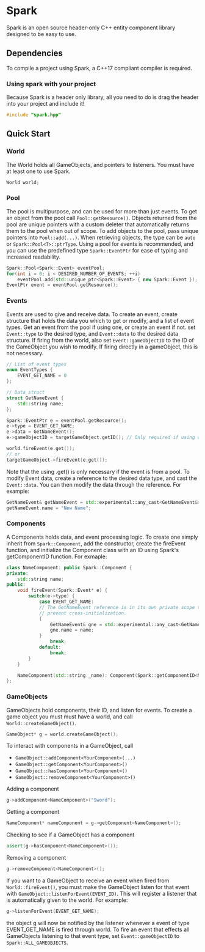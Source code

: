 # Spark

Spark is an open source header-only C++ entity component library designed to be easy to use.

## Dependencies
To compile a project using Spark, a C++17 compliant compiler is required.

### Using spark with your project
Because Spark is a header only library, all you need to do is drag the header into your project and include it!
```c++
#include "spark.hpp"
```

## Quick Start

### World
The World holds all GameObjects, and pointers to listeners. You must have at least one to use Spark.
```c++
World world;
```

### Pool
The pool is multipurpose, and can be used for more than just events. To get an object from the pool call `Pool::getResource()`. Objects returned from the pool are unique pointers with a custom deleter that automatically returns them to the pool when out of scope. To add objects to the pool, pass unique pointers into `Pool::add(...)`. When retrieving objects, the type can be `auto` or `Spark::Pool<T>::ptrType`. Using a pool for events is recommended, and you can use the predefined type `Spark::EventPtr` for ease of typing and increased readability.

```c++
Spark::Pool<Spark::Event> eventPool;
for(int i = 0; i < DESIRED_NUMBER_OF_EVENTS; ++i)
	eventPool.add(std::unique_ptr<Spark::Event> { new Spark::Event });
EventPtr event = eventPool.getResource();
```

### Events
Events are used to give and receive data. To create an event, create structure that holds the data you which to get or modify, and a list of event types. Get an event from the pool if using one, or create an event if not. set `Event::type` to the desired type, and `Event::data` to the desired data structure. If firing from the world, also set `Event::gameObjectID` to the ID of the GameObject you wish to modify. If firing directly in a gameObject, this is not necessary. 

```c++
// List of event types
enum EventTypes {
	EVENT_GET_NAME = 0
};

// Data struct
struct GetNameEvent {
	std::string name;
};

Spark::EventPtr e = eventPool.getResource();
e->type = EVENT_GET_NAME;
e->data = GetNameEvent();
e->gameObjectID = targetGameObject.getID(); // Only required if using world.fireEvent();

world.fireEvent(e.get());
// or
targetGameObject->fireEvent(e.get());
```
Note that the using .get() is only necessary if the event is from a pool. To modify Event data, create a reference to the desired data type, and cast the `Event::data`. You can then modify the data through the reference. For example:
```c++
GetNameEvent& getNameEvent = std::experimental::any_cast<GetNameEvent&>(yourEvent->data);
getNameEvent.name = "New Name";
```

### Components
A Components holds data, and event processing logic. To create one simply inherit from `Spark::Component`, add the constructor, create the fireEvent function, and initialize the Component class with an ID using Spark's getComponentID function. For exmaple:

```c++
class NameComponent: public Spark::Component {
private:
	std::string name;
public:
	void fireEvent(Spark::Event* e) {
		switch(e->type) {
			case EVENT_GET_NAME:
            // The GetNameEvent reference is in its own private scope to
            // prevent cross-initialization.
			{
				GetNameEvent& gne = std::experimental::any_cast<GetNameEvent&>(e->data);
				gne.name = name;
			}
				break;
			default:
				break;
		}
	}

	NameComponent(std::string _name): Component(Spark::getComponentID<NameComponent>()), name(_name) { }
};
```

### GameObjects
GameObjects hold components, their ID, and listen for events. To create a game object you must must have a world, and call `World::createGameObject()`.
```c++
GameObject* g = world.createGameObject();
```
To interact with components in a GameObject, call
* `GameObject::addComponent<YourComponent>(...)`
* `GameObject::getComponent<YourComponent>()`
* `GameObject::hasComponent<YourComponent>()`
* `GameObject::removeComponent<YourComponent>()`

Adding a component
```c++
g->addComponent<NameComponent>("Sword");
```
Getting a component
```c++
NameComponent* nameComponent = g->getComponent<NameComponent>();
```
Checking to see if a GameObject has a component
```c++
assert(g->hasComponent<NameComponent>());
```
Removing a component 
```c++
g->removeComponent<NameComponent>();
```
If you want to a GameObject to receive an event when fired from `World::fireEvent()`, you must make the GameObject listen for that event with `GameObject::listenForEvent(EVENT_ID)`. This will register a listener that is automatically given to the world. For example:
```c++
g->listenForEvent(EVENT_GET_NAME);
```
the object g will now be notified by the listener whenever a event of type EVENT_GET_NAME is fired through world. To fire an event that effects all GameObjects listening to that event type, set `Event::gameObjectID` to `Spark::ALL_GAMEOBJECTS`.

